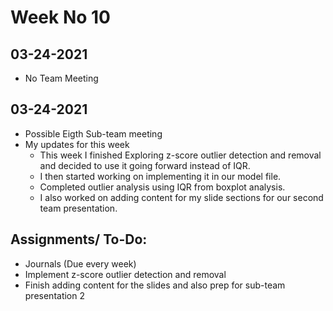 # Week No 10
## 03-24-2021
- No Team Meeting

## 03-24-2021
- Possible Eigth Sub-team meeting
- My updates for this week
  - This week I finished Exploring z-score outlier detection and removal and decided to use it going forward instead of IQR.
  - I then started working on implementing it in our model file. 
  - Completed outlier analysis using IQR from boxplot analysis. 
  - I also worked on adding content for my slide sections for our second team presentation.

## Assignments/ To-Do:
  - Journals (Due every week)
  - Implement z-score outlier detection and removal
  - Finish adding content for the slides and also prep for sub-team presentation 2
